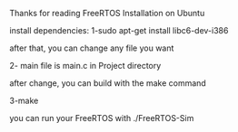 Thanks for reading
FreeRTOS Installation on Ubuntu

install dependencies:
1-sudo apt-get install libc6-dev-i386

after that, you can change any file you want

2- main file is main.c in Project directory

after change, you can build with the make command

3-make

you can run your FreeRTOS with ./FreeRTOS-Sim
